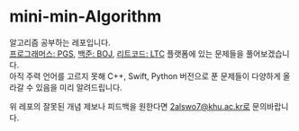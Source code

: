 # mini-min-Algorithm

알고리즘 공부하는 레포입니다.  
[프로그래머스: PGS](https://programmers.co.kr/), [백준: BOJ](https://www.acmicpc.net/), [리트코드: LTC](https://leetcode.com/) 플랫폼에 있는 문제들을 풀어보겠습니다.  
아직 주력 언어를 고르지 못해 C++, Swift, Python 버전으로 푼 문제들이 다양하게 올라갈 수 있음을 미리 알려드립니다.

위 레포의 잘못된 개념 제보나 피드백을 원한다면 2alswo7@khu.ac.kr로 문의바랍니다.
